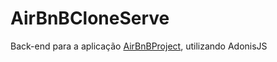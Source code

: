 # AirBnBCloneServe

Back-end para a aplicação [AirBnBProject](https://github.com/leoops/AirBnBProject), utilizando AdonisJS
